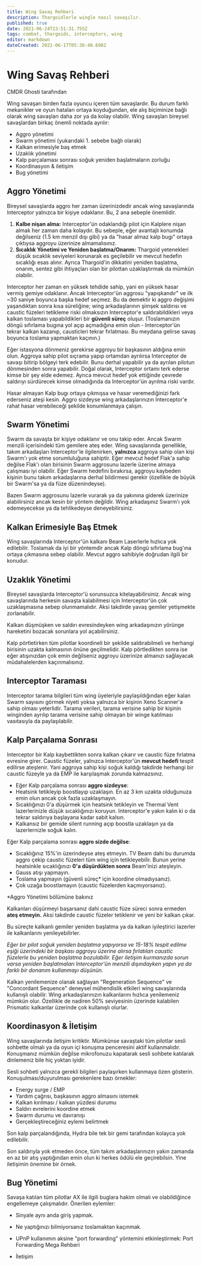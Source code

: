 ```yaml
---
title: Wing Savaş Rehberi
description: Thargoidlerle wingle nasıl savaşılır.
published: true
date: 2021-06-24T23:51:31.755Z
tags: combat, thargoids, interceptors, wing
editor: markdown
dateCreated: 2021-06-17T05:36:40.698Z
---
```


# Wing Savaş Rehberi

CMDR Ghosti tarafından

Wing savaşarı birden fazla oyuncu içeren tüm savaşlardır. Bu durum farklı mekanikler ve oyun hataları ortaya koyduğundan, ele alış biçiminize bağlı olarak wing savaşları daha zor ya da kolay olabilir. Wing savaşları bireysel savaşlardan birkaç önemli noktada ayrılır:

-   Aggro yönetimi
-   Swarm yönetimi (yukarıdaki 1. sebebe bağlı olarak)
-   Kalkan erimesiyle baş etmek
-   Uzaklık yönetimi
-   Kalp parçalaması sonrası soğuk yeniden başlatmaların zorluğu
-   Koordinasyon & iletişim
-   Bug yönetimi

## Aggro Yönetimi

Bireysel savaşlarda aggro her zaman üzerinizdedir ancak wing savaşlarında Interceptor yalnızca bir kişiye odaklanır. Bu, 2 ana sebeple önemlidir.

1.  **Kalbe nişan alma:** Interceptor'ün odaklandığı pilot için Kalplere nişan almak her zaman daha kolaydır. Bu sebeple, eğer avantajlı konumda değilseniz (1.5 km menzil dışı gibi) ya da "hasar almaz kalp bugı" ortaya çıktıysa aggroyu üzerinize almamalısınız.
2.  **Sıcaklık Yönetimi ve Yeniden başlatma/Onarım:** Thargoid yetenekleri düşük sıcaklık seviyeleri korunarak es geçilebilir ve mevcut hedefin sıcaklığı esas alınır. Ayrıca Thargoid'in dikkatini yeniden başlatma, onarım, sentez gibi ihtiyaçları olan bir pilottan uzaklaştırmak da mümkün olabilir.

Interceptor her zaman en yüksek tehdide sahip, yani en yüksek hasar vermiş gemiye odaklanır. Ancak Interceptor'ün aggrosu "yapışkandır" ve ilk ~30 saniye boyunca başka hedef seçmez. Bu da demektir ki aggro değişimi yaşandıktan sonra kısa süreliğine; wing arkadaşlarının şimşek saldırısı ve caustic füzeleri tetikleme riski olmaksızın Interceptor'e saldırabildikleri veya kalkan toslaması yapabildikleri bir **güvenli süreç** oluşur. (Toslamanızın döngü sıfırlama bugına yol açıp açmadığına emin olun - Interceptor'ün tekrar kalkan kazanıp, causticleri tekrar fırlatması. Bu meydana gelirse savaş boyunca toslama yapmaktan kaçının.)

Eğer istasyona dönmeniz gerekirse aggroyu bir başkasının aldığına emin olun. Aggroya sahip pilot sıçrama yapıp ortamdan ayrılırsa Interceptor de savaşı bitirip bölgeyi terk edebilir. Bunu derhal yapabilir ya da ayrılan pilotun dönmesinden sonra yapabilir. Doğal olarak, Interceptor ortamı terk ederse kimse bir şey elde edemez. Ayrıca mevcut hedef yok ettiğinde çevrede saldırıyı sürdürecek kimse olmadığında da Interceptor'ün ayrılma riski vardır.

Hasar almayan Kalp bugı ortaya çıkmışsa ve hasar veremediğinizi fark ederseniz ateşi kesin. Aggro sizdeyse wing arkadaşlarınızın Interceptor'e rahat hasar verebileceği şekilde konumlanmaya çalışın.

## Swarm Yönetimi

Swarm da savaşta bir kişiye odaklanır ve onu takip eder. Ancak Swarm menzili içerisindeki tüm gemilere ateş eder. Wing savaşlarında genellikle, takım arkadaşları Interceptor'le ilgilenirken, **yalnızca** aggroya sahip olan kişi Swarm'ı yok etme sorumluluğuna sahiptir. Eğer mevcut hedef Flak'a sahip değilse Flak'ı olan birisinin Swarm aggrosunu lazerle üzerine almaya çalışması iyi olabilir. Eğer Swarm hedefini bırakırsa, aggroyu kaybeden kişinin bunu takım arkadaşlarına derhal bildirmesi gerekir (özellikle de büyük bir Swarm'sa ya da füze düzenindeyse).

Bazen Swarm aggrosunu lazerle vurarak ya da yakınına giderek üzerinize alabilirsiniz ancak kesin bir yöntem değildir. Wing arkadaşınız Swarm'ı yok edemeyecekse ya da tehlikedeyse deneyebilirsiniz.

## Kalkan Erimesiyle Baş Etmek

Wing savaşlarında Interceptor'ün kalkanı Beam Laserlerle hızlıca yok edilebilir. Toslamak da iyi bir yöntemdir ancak Kalp döngü sıfırlama bug'ına ortaya çıkmasına sebep olabilir. Mevcut aggro sahibiyle doğrudan ilgili bir konudur.

## Uzaklık Yönetimi

Bireysel savaşlarda Interceptor'ü sorunsuzca kitelayabilirsiniz. Ancak wing savaşlarında herkesin savaşta kalabilmesi için Interceptor'ün çok uzaklaşmasına sebep olunmamalıdır. Aksi takdirde yavaş gemiler yetişmekte zorlanabilir.

Kalkan düşmüşken ve saldırı evresindeyken wing arkadaşınızın yörünge hareketini bozacak sorunlara yol açabilirsiniz.

Kalp pörtletirken tüm pilotlar koordineli bir şekilde saldırabilmeli ve herhangi birisinin uzakta kalmasının önüne geçilmelidir. Kalp pörtledikten sonra ise eğer atışınızdan çok emin değilseniz aggroyu üzerinize almanızı sağlayacak müdahalelerden kaçınmalısınız.

## Interceptor Taraması

Interceptor tarama bilgileri tüm wing üyeleriyle paylaşıldığından eğer kalan Swarm sayısını görmek niyeti yoksa yalnızca bir kişinin Xeno Scanner'a sahip olması yeterlidir. Tarama verileri, tarama verisine sahip bir kişinin winginden ayrılıp tarama verisine sahip olmayan bir winge katılması vasıtasıyla da paylaşılabilir.

## Kalp Parçalama Sonrası

Interceptor bir Kalp kaybettikten sonra kalkan çıkarır ve caustic füze fırlatma evresine girer. Caustic füzeler, yalnızca Interceptor'ün **mevcut hedefi** tespit edilirse ateşlenir. Yani aggroya sahip kişi soğuk kaldığı takdirde herhangi bir caustic füzeyle ya da EMP ile karşılaşmak zorunda kalmazsınız.

-   Eğer Kalp parçalama sonrası **aggro sizdeyse**:
-   Heatsink tetikleyip boostlayıp uzaklaşın. En az 3 km uzakta olduğunuza emin olun ancak çok fazla uzaklaşmayın.
-   Sıcaklığınızı 0'a düşürmek için heatsink tetikleyin ve Thermal Vent lazerlerinizle düşük sıcaklığınızı koruyun. Interceptor'e yakın kalın ki o da tekrar saldırıya başlayana kadar sabit kalsın.
-   Kalkansız bir gemide silent running açıp boostla uzaklaşın ya da lazerlernizle soğuk kalın.

Eğer Kalp parçalama sonrası **aggro sizde değilse**:

-   Sıcaklığınız 15%'in üzerindeyse ateş etmeyin. TV Beam dahi bu durumda aggro çekip caustic füzeleri tüm wing için tetikleyebilir. Bunun yerine heatsinkle sıcaklığınızı **0'a düşürdükten sonra** Beam'inizi ateşleyin.
-   Gauss atışı yapmayın.
-   Toslama yapmayın (güvenli süreç\* için koordine olmadıysanız).
-   Çok uzağa boostlamayın (caustic füzelerden kaçmıyorsanız).

\*Aggro Yönetimi bölümüne bakınız

Kalkanları düşürmeyi başarsanız dahi caustic füze süreci sonra ermeden **ateş etmeyin.** Aksi takdirde caustic füzeler tetiklenir ve yeni bir kalkan çıkar.

Bu süreçte kalkanlı gemiler yeniden başlatma ya da kalkan iyileştirici lazerler ile kalkanlarını yenileyebilirler.

*Eğer bir pilot soğuk yeniden başlatma yapıyorsa ve 15-18% tespit edilme eşiği üzerindeki bir başkası aggroyu üzerine alırsa fırlatılan caustic füzelerle bu yeniden başlatma bozulabilir. Eğer iletişim kurmanızda sorun varsa yeniden başlatmaları Interceptor'ün menzili dışındayken yapın ya da farklı bir donanım kullanmayı düşünün.*

Kalkan yenilemenize olanak sağlayan "Regeneration Sequence" ve "Concordant Sequence" deneysel mühendislik etkileri wing savaşlarında kullanışlı olabilir. Wing arkadaşlarınızın kalkanlarını hızlıca yenilemeniz mümkün olur. Özellikle de nadiren 50% seviyesinin üzerinde kalabilen Prismatic kalkanlar üzerinde çok kullanışlı olurlar.

## Koordinasyon & İletişim

Wing savaşlarında iletişim kritiktir. Mümkünse savaştaki tüm pilotlar sesli sohbette olmalı ya da oyun içi konuşma penceresini aktif kullanmalıdır. Konuşmanız mümkün değilse mikrofonuzu kapatarak sesli sohbete katılarak dinlemeniz bile hiç yoktan iyidir.

Sesli sohbeti yalnızca gerekli bilgileri paylaşırken kullanmaya özen gösterin. Konuşulması/duyurulması gerekenlere bazı örnekler:

-   Energy surge / EMP
-   Yardım çağrısı, başkasının aggro almasını istemek
-   Kalkan kırılması / kalkan yüzdesi durumu
-   Saldırı evrelerini koordine etmek
-   Swarm durumu ve davranışı
-   Gerçekleştireceğiniz eylemi belirtmek

Son kalp parçalandığında, Hydra bile tek bir gemi tarafından kolayca yok edilebilir.

Son saldırıyla yok etmeden önce, tüm takım arkadaşlarınızın yakın zamanda en az bir atış yaptığından emin olun ki herkes ödülü ele geçirebilsin. Yine iletişimin önemine bir örnek.

## Bug Yönetimi

Savaşa katılan tüm pilotlar AX ile ilgili buglara hakim olmalı ve olabildiğince engellemeye çalışmalıdır. Önerilen eylemler:

-   Sinyale aynı anda giriş yapmak.
-   Ne yaptığınızı bilmiyorsanız toslamaktan kaçınmak.
-   UPnP kullanımın aksine "port forwarding" yöntemini etkinleştirmek:
Port Forwarding Mega Rehberi</li> 
  
  -   İletişim</ul>